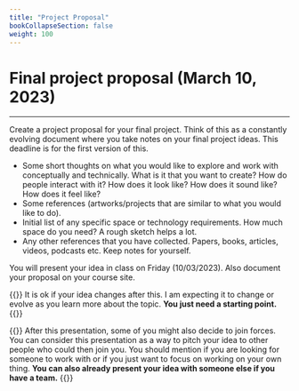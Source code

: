 ```yaml
---
title: "Project Proposal"
bookCollapseSection: false
weight: 100
---
```


# Final project proposal (March 10, 2023)

---

Create a project proposal for your final project. Think of this as a constantly evolving document where you take notes on your final project ideas. This deadline is for the first version of this.

- Some short thoughts on what you would like to explore and work with conceptually and technically. What is it that you want to create? How do people interact with it? How does it look like? How does it sound like? How does it feel like?
- Some references (artworks/projects that are similar to what you would like to do).
- Initial list of any specific space or technology requirements. How much space do you need? A rough sketch helps a lot.
- Any other references that you have collected. Papers, books, articles, videos, podcasts etc. Keep notes for yourself.

You will present your idea in class on Friday (10/03/2023). Also document your proposal on your course site.

{{<hint info>}}
It is ok if your idea changes after this. I am expecting it to change or evolve as you learn more about the topic. **You just need a starting point.**
{{</hint>}}

{{<hint info>}}
After this presentation, some of you might also decide to join forces. You can consider this presentation as a way to pitch your idea to other people who could then join you. You should mention if you are looking for someone to work with or if you just want to focus on working on your own thing. **You can also already present your idea with someone else if you have a team.**
{{</hint>}}